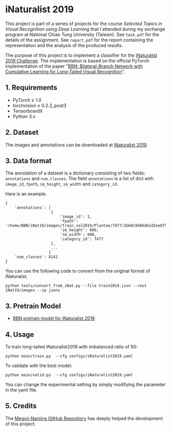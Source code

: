 # iNaturalist 2019

This project is part of a series of projects for the course _Selected Topics in Visual Recognition using Deep Learning_ that I attended during my exchange program at National Chiao Tung University (Taiwan). See `task.pdf` for the details of the assignment. See `report.pdf` for the report containing the representation and the analysis of the produced results.

The purpose of this project is to implement a classifier for the [iNaturalist 2019 Challenge](https://www.kaggle.com/c/inaturalist-2019-fgvc6). The implementation is based on the official PyTorch implementation of the paper "[BBN: Bilateral-Branch Network with Cumulative Learning for Long-Tailed Visual Recognition](https://arxiv.org/abs/1912.02413)". 

## 1. Requirements

- PyTorch ≥ 1.0
- torchvision ≥ 0.2.2_post3
- TensorboardX
- Python 3.x

## 2. Dataset

The images and annotations can be downloaded at [iNaturalist 2019](https://www.kaggle.com/c/inaturalist-2019-fgvc6/data).

## 3. Data format

The annotation of a dataset is a dictionary consisting of two fields: `annotations` and `num_classes`.
The field `annotations` is a list of dict with `image_id`, `fpath`, `im_height`, `im_width` and `category_id`.

Here is an example.
```
{
    'annotations': [
                    {
                        'image_id': 1,
                        'fpath': '/home/BBN/iNat19/images/train_val2019/Plantae/7477/3b60c9486db1d2ee875f11a669fbde4a.jpg',
                        'im_height': 600,
                        'im_width': 800,
                        'category_id': 7477
                    },
                    ...
                   ]
    'num_classes': 8142
}
```

You can use the following code to convert from the original format of iNaturalist. 
```
python tools/convert_from_iNat.py --file train2019.json --root iNat19/images --sp jsons
```

## 3. Pretrain Model

- [BBN pretrain model for iNaturalist 2018](https://drive.google.com/open?id=18aT-eIpmxQMP9PrNOB1Q5Vjmzr7tvEdb)

## 4. Usage

To train long-tailed iNaturalist2019 with imbalanced ratio of 50:
```
python main/train.py  --cfg configs/iNaturalist2019.yaml     
```

To validate with the best model:
```
python main/valid.py  --cfg configs/iNaturalist2019.yaml
```

You can change the experimental setting by simply modifying the parameter in the yaml file.

## 5. Credits

The [Megvii-Nanjing GitHub Repository](https://github.com/Megvii-Nanjing/BBNb) has deeply helped the development of this project.
